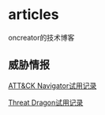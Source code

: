 # articles
oncreator的技术博客

## 威胁情报

[ATT&CK Navigator试用记录](https://github.com/oncreator/aticles/issues/1)

[Threat Dragon试用记录](https://github.com/oncreator/aticles/issues/2)


